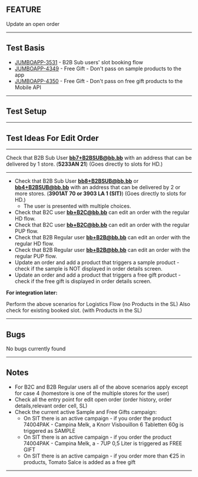 ## FEATURE
Update an open order
***
## Test Basis
* [JUMBOAPP-3531](https://icemobile.atlassian.net/browse/JUMBOAPP-3531) - B2B Sub users' slot booking flow
* [JUMBOAPP-4349](https://icemobile.atlassian.net/browse/JUMBOAPP-4349) - Free Gift - Don't pass on sample products to the app
* [JUMBOAPP-4350](https://icemobile.atlassian.net/browse/JUMBOAPP-4350) - Free Gift - Don't pass on free gift products to the Mobile API
***
## Test Setup
***

## Test Ideas For Edit Order

*** 

Check that B2B Sub User **bb7+B2BSUB@bb.bb** with an address that can be delivered by 1 store. (**5233AN 21**) (Goes directly to slots for HD.)

***

* Check that B2B Sub User  **bb8+B2BSUB@bb.bb** or **bb4+B2BSUB@bb.bb** with an address that can be delivered by 2 or more stores. (**3901AT 70  or 3903 LA 1 (SIT)**)  (Goes directly to slots for HD.)
	* The user is presented with multiple choices.
* Check that B2C user **bb+B2C@bb.bb** can edit an order with the regular HD flow.
* Check that B2C user **bb+B2C@bb.bb** can edit an order with the regular PUP flow.
* Check that B2B Regular user **bb+B2B@bb.bb** can edit an order with the regular HD flow.
* Check that B2B Regular user **bb+B2B@bb.bb** can edit an order with the regular PUP flow.
* Update an order and add a product that triggers a sample product - check if the sample is NOT displayed in order details screen. 
* Update an order and add a product that triggers a free gift product - check if the free gift is displayed in order details screen.


**For integration later:**

Perform the above scenarios for Logistics Flow (no Products in the SL)
Also check for existing booked slot. (with Products in the SL)

***

## Bugs
No bugs currently found

***

## Notes
* For B2C and B2B Regular users all of the above scenarios apply except for case 4 (homestore is one of the multiple stores for the user)
* Check all the entry point for edit open order (order history, order details,relevant order cell, SL)
* Check the current active Sample and Free Gifts campaign:
	* On SIT there is an active campaign - if you order the product 74004PAK - Campina Melk, a Knorr Visbouillon 6 Tabletten 60g is triggered as SAMPLE 
	* On SIT there is an active campaign - if you order the product 74004PAK - Campina Melk, a - 7UP 0,5 Liter is triggered as FREE GIFT 
	* On SIT there is an active campaign - if you order more than €25 in products, Tomato Salce is added as a free gift
***
